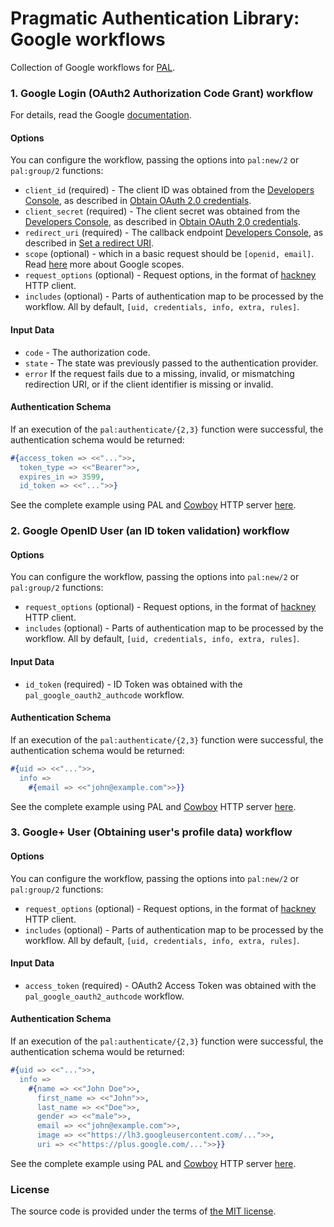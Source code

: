 # Pragmatic Authentication Library: Google workflows

Collection of Google workflows for [PAL][pal].

### 1. Google Login (OAuth2 Authorization Code Grant) workflow

For details, read the Google [documentation][google-authcode].

#### Options

You can configure the workflow, passing the options into `pal:new/2` or `pal:group/2` functions:

- `client_id` (required) -
		The client ID was obtained from the [Developers Console][google-developer-console],
		as described in [Obtain OAuth 2.0 credentials][google-obtain-credentials].
- `client_secret` (required) -
		The client secret was obtained from the [Developers Console][google-developer-console],
		as described in [Obtain OAuth 2.0 credentials][google-obtain-credentials].
- `redirect_uri` (required) -
		The callback endpoint [Developers Console][google-developer-console],
		as described in [Set a redirect URI][google-redirect-uri].
- `scope` (optional) -
		which in a basic request should be `[openid, email]`.
		Read [here][google-scope] more about Google scopes.
- `request_options` (optional) -
		Request options, in the format of [hackney][hackney] HTTP client.
- `includes` (optional) -
		Parts of authentication map to be processed by the workflow.
		All by default, `[uid, credentials, info, extra, rules]`.

#### Input Data

- `code` -
		The authorization code.
- `state` -
		The state was previously passed to the authentication provider.
- `error`
		If the request fails due to a missing, invalid, or mismatching
		redirection URI, or if the client identifier is missing or invalid.

#### Authentication Schema

If an execution of the `pal:authenticate/{2,3}` function were successful,
the authentication schema would be returned:

```erlang
#{access_token => <<"...">>, 
  token_type => <<"Bearer">>,
  expires_in => 3599,
  id_token => <<"...">>}
```

See the complete example using PAL and [Cowboy][cowboy] HTTP server [here][pal-example].

### 2. Google OpenID User (an ID token validation) workflow

#### Options

You can configure the workflow, passing the options into `pal:new/2` or `pal:group/2` functions:

- `request_options` (optional) -
		Request options, in the format of [hackney][hackney] HTTP client.
- `includes` (optional) -
		Parts of authentication map to be processed by the workflow.
		All by default, `[uid, credentials, info, extra, rules]`.

#### Input Data

- `id_token` (required) -
		ID Token was obtained with the `pal_google_oauth2_authcode` workflow.

#### Authentication Schema

If an execution of the `pal:authenticate/{2,3}` function were successful,
the authentication schema would be returned:

```erlang
#{uid => <<"...">>,
  info =>
    #{email => <<"john@example.com">>}}
```

See the complete example using PAL and [Cowboy][cowboy] HTTP server [here][pal-example].

### 3. Google+ User (Obtaining user's profile data) workflow

#### Options

You can configure the workflow, passing the options into `pal:new/2` or `pal:group/2` functions:

- `request_options` (optional) -
		Request options, in the format of [hackney][hackney] HTTP client.
- `includes` (optional) -
		Parts of authentication map to be processed by the workflow.
		All by default, `[uid, credentials, info, extra, rules]`.

#### Input Data

- `access_token` (required) -
		OAuth2 Access Token was obtained with the `pal_google_oauth2_authcode` workflow.

#### Authentication Schema

If an execution of the `pal:authenticate/{2,3}` function were successful,
the authentication schema would be returned:

```erlang
#{uid => <<"...">>,
  info =>
    #{name => <<"John Doe">>,
      first_name => <<"John">>,
      last_name => <<"Doe">>,
      gender => <<"male">>,
      email => <<"john@example.com">>,
      image => <<"https://lh3.googleusercontent.com/...">>,
      uri => <<"https://plus.google.com/...">>}}
```

See the complete example using PAL and [Cowboy][cowboy] HTTP server [here][pal-example].

### License

The source code is provided under the terms of [the MIT license][license].

[license]:http://www.opensource.org/licenses/MIT
[cowboy]:https://github.com/extend/cowboy
[google-authcode]:https://developers.google.com/accounts/docs/OAuth2Login
[google-developer-console]:https://console.developers.google.com
[google-obtain-credentials]:https://developers.google.com/accounts/docs/OAuth2Login#getcredentials
[google-redirect-uri]:https://developers.google.com/accounts/docs/OAuth2Login#setredirecturi
[google-scope]:https://developers.google.com/+/api/oauth#login-scopes
[hackney]:https://github.com/benoitc/hackney
[pal]:https://github.com/manifest/pal
[pal-example]:https://github.com/manifest/pal-example

